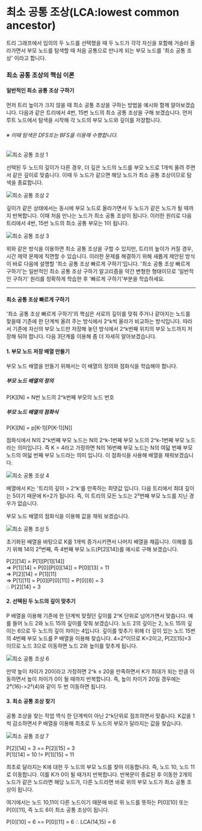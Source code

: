# 최소 공통 조상(LCA:lowest common ancestor)
트리 그래프에서 임의의 두 노드를 선택했을 때 두 노드가 각각 자신을 포함해 거슬러 
올라가면서 부모 노드를 탐색할 때 처음 공통으로 만나게 되는 부모 노드를 '최소 공통 조상'
이라고 합니다.

### 최소 공통 조상의 핵심 이론
#### 일반적인 최소 공통 조상 구하기
먼저 트리 높이가 크지 않을 때 최소 공통 조상을 구하는 방법을 예시와 함께 알아보겠습니다. 
다음과 같은 트리에서 4번, 15번 노드의 최소 공통 조상을 구해 보겠습니다. 먼저 루트 
노드에서 탐색을 시작해 각 노드의 부모 노드와 깊이를 저장합니다.
###### ※ 이때 탐색은 DFS또는 BFS을 이용해 수행합니다.
![최소 공통 조상 1](https://github.com/leesulgi66/Algorithm/assets/107823688/f0815eed-b8c2-4795-af6b-bf3e70463237)

선택된 두 노드의 깊이가 다른 경우, 더 깊은 노드의 노드를 부모 노드로 1개씩 올려 주면서 
같은 깊이로 맞춥니다. 이때 두 노드가 같으면 해당 노드가 최소 공통 조상이므로 탐색을 
종료합니다.  

![최소 공통 조상 2](https://github.com/leesulgi66/Algorithm/assets/107823688/3ead98d1-6a5e-435d-a740-1301f4109ce2)

깊이가 같은 상태에서는 동시에 부모 노드로 올라가면서 두 노드가 같은 노드가 될 때까지 
반복합니다. 이때 처음 만나는 노드가 최소 공통 조상이 됩니다. 이러한 원리로 다음 트리에서 
4번, 15번 노드의 최소 공통 부모는 1이 됩니다.

![최소 공통 조상 3](https://github.com/leesulgi66/Algorithm/assets/107823688/38702f9e-13c0-4d67-a097-ef617009f534)

위와 같은 방식을 이용하면 최소 공통 조상을 구할 수 있지만, 트리의 높이가 커질 경우, 시간 
제약 문제에 직면할 수 있습니다. 이러한 문제를 해결하기 위해 새롭게 제안된 방식이 바로 
다음에 설명할 '최소 공통 조상 빠르게 구하기'입니다. '최소 공통 조상 빠르게 구하기'는 
일반적인 최소 공통 조상 구하기 알고리즘을 약간 변형한 형태이므로 '일반적인 구하기' 원리를 
정확하게 학습한 후 '빠르게 구하기'부분을 학습하세요.

*** 

#### 최소 공통 조상 빠르게 구하기
'최소 공통 조상 빠르게 구하기'의 핵심은 서로의 깊이를 맞춰 주거나 같아지는 노드를 
찾을때 기존에 한 단계씩 올려 주는 방식에서 2^k씩 올라가 비교하는 방식입니다. 따라서 
기존에 자신의 부모 노드만 저장해 놓던 방식에서 2^k번째 위치의 부모 노드까지 저장해 
둬야 합니다. 다음 3단계를 이용해 좀 더 자세히 알아보겠습니다.

#### 1. 부모 노드 저장 배열 만들기
부모 노드 배열을 만들기 위해서는 이 배열의 정의와 점화식을 학습해야 합니다.
##### 부모 노드 배열의 정의
P[K][N] = N번 노드의 2^k번째 부모의 노드 번호
##### 부모 노드 배열의 점화식
P[K][N] = p[K-1][P[K-1][N]]

점화식에서 N의 2^k번째 부모 노드는 N의 2^k-1번째 부모 노드의 2^k-1번째 부모 노드라는 
의미입니다. 즉 K = 4라고 가정하면 N의 16번째 부모 노드는 N의 여덟 번째 부모 노드의 여덟 
번째 부모 노드라는 의미 입니다. 이 점화식을 사용해 배열을 채워보겠습니다.

![최소 공통 조상 4](https://github.com/leesulgi66/Algorithm/assets/107823688/7fec1f2a-bd24-404c-9c8a-68383f4a752e)

배열에서 K는 '트리의 깊이 > 2^k'를 만족하는 최댓값 입니다. 다음 트리에서 최대 
깊이는 5이기 때문에 K=2가 됩니다. 즉, 이 트리의 모든 노드는 2³번째 부모 노드를 
지닌 경우가 없습니다.

부모 노드 배열의 점화식을 이용해 값을 채워 보겠습니다.

![최소 공통 조상 5](https://github.com/leesulgi66/Algorithm/assets/107823688/11f173ca-5789-4e47-a695-5dcba4d79820)

초기화된 배열을 바탕으로 K를 1개씩 증가시키면서 나머지 배열을 채웁니다. 이해를 
돕기 위해 14의 2²번째, 즉 4번째 부모 노드(P[2][14])를 예시로 구해 보겠습니다.

P[2][14] = P[1][P[1][14]]  
=> P[1][14] = P[0][P[0][14]] = P[0][13] = 11  
=> P[2][14] = P[1][11]  
=> P[1][11] = P[0][P[0][11]] = P[0][6] = 3  
∴ P[2][14] = 3

#### 2. 선택된 두 노드의 깊이 맞추기
P 배열을 이용해 기존에 한 단계씩 맞췄던 깊이를 2^K 단위로 넘어가면서 맞춥니다. 
예를 들어 노드 2와 노드 15의 깊이를 맞춰 보겠습니다. 노드 2의 깊이는 2, 노드 15의 
깊이는 6으로 두 노드의 깊이 차이는 4입니다. 깊이를 맞추기 위해 더 깊이 있는 노드 
15번의 4번째 부모 노드를 P 배열을 이용해 찾습니다. 4=2²이므로 K=2이고, P[2][15]=3이므로 
노드 3으로 이동하면 노드 2와 높이를 맞추게 됩니다.

![최소 공통 조상 6](https://github.com/leesulgi66/Algorithm/assets/107823688/f2c69ccc-7f32-4e21-8859-ad2e77c5b6a7)

만약 높이 차이가 20이라고 가정하면 2^k ≤ 20을 만족하면서 K가 최대가 되는 만큼 
이동하면서 높이 차이가 0이 될 때까지 반복합니다. 즉, 높이 차이가 20일 경우에는 
2⁴(16)->2²(4)와 같이 두 번 이동하면 됩니다.

#### 3. 최소 공통 조상 찾기
공통 조상을 찾는 작업 역식 한 단계씩이 아닌 2^k단위로 점프하면서 맞춥니다. 
K값을 1씩 감소하면서 P 배열을 이용해 최초로 두 노드의 부모가 달라지는 값을 
찾습니다.

![최소 공통 조상 7](https://github.com/leesulgi66/Algorithm/assets/107823688/60a392de-355d-441e-bb10-e4da00d751fd)

P[2][14] = 3 == P[2][15] = 3  
P[1][14] = 10 != P[1][15] = 11  

최초로 달라지는 K에 대한 두 노드의 부모 노드를 찾아 이동합니다. 즉, 노드 10, 노드 11로 
이동합니다. 이를 K가 0이 될 때가지 반복합니다. 반복문이 종료된 후 이동한 2개의 
노드가 같은 노드라면 해당 노드가, 다른 노드라면 바로 위의 부모 노드가 최소 공통 
조상이 됩니다.

여기에서는 노드 10,11이 다른 노드이기 때문에 바로 위 노드를 뜻하는 P[0][10] 또는 
P[0][11], 즉 노드 6이 최소 공통 조상이 됩니다. 

P[0][10] = 6 == P[0][11] = 6
∴ LCA(14,15) = 6
